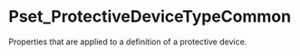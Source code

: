# Pset_ProtectiveDeviceTypeCommon

Properties that are applied to a definition of a protective device.
